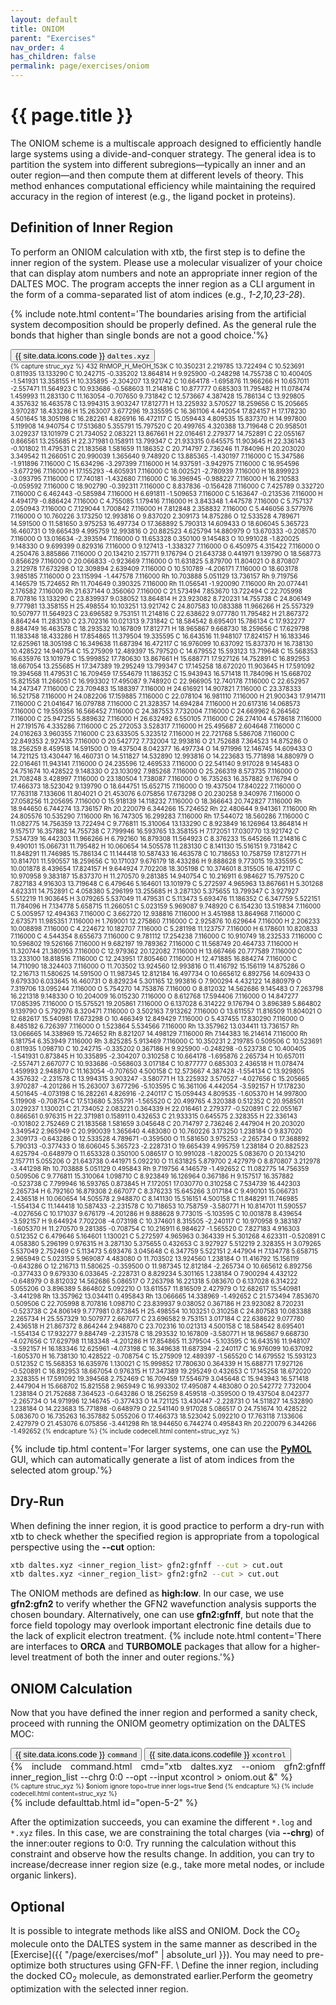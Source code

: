 ```yaml
---
layout: default
title: ONIOM
parent: "Exercises"
nav_order: 4
has_children: false
permalink: page/exercises/oniom
---
```


# {{ page.title }}
The ONIOM scheme is a multiscale approach designed to efficiently handle large systems using a divide-and-conquer strategy.
The general idea is to partition the system into different subregions—typically an inner and an outer region—and then compute them at different levels of theory.
This method enhances computational efficiency while maintaining the required accuracy in the region of interest (e.g., the ligand pocket in proteins).


## Definition of Inner Region

To perform an ONIOM calculation with xtb, the first step is to define the inner region of the system.
Please use a molecular visualizer of your choice that can display atom numbers and note an appropriate inner region of the DALTES MOC. 
The program accepts the inner region as a CLI argument in the form of a comma-separated list of atom indices (e.g., *1-2,10,23-28*).

{% include note.html content='The boundaries arising from the artificial system decomposition should be properly defined. As the general rule the bonds that higher than single bonds are not a good choice.'%}

 <!-- Tab links -->
<div class="tab card">
  <button class="tablinks tab-id-1" onclick="openTabId(event, 'command', 'tab-id-1')" id="defaultOpen">{{ site.data.icons.code }} <code>daltes.xyz</code></button>
</div>

<div id="command" class="tabcontent tab-id-1" style="font-size:10px">
{% capture struc_xyz %}
432
RhMOP_H_MeOH_153K
C      10.350231    2.219785   13.722494
C      10.523691    0.811935   13.133290
C      10.242715   -0.335202   13.864814
H       9.925900   -0.248298   14.755738
C      10.400405   -1.541931   13.358155
H      10.335895   -2.304207   13.921742
C      10.664178   -1.695876   11.966266
H      10.657011   -2.557471   11.564923
C      10.933686   -0.568603   11.214816
C      10.877777    0.685303   11.795482
H      11.078474    1.459993   11.283130
C      11.163054   -0.707650    9.731842
C      12.573667    4.387428   15.786134
C      13.929805    4.357632   16.463578
C      13.994315    3.903247   17.812771
H      13.225932    3.570527   18.259656
C      15.205665    3.970287   18.433286
H      15.263007    3.677296   19.335595
C      16.361106    4.442054   17.824157
H      17.178230    4.501645   18.305198
C      16.282261    4.826916   16.472117
C      15.059443    4.809535   15.837370
H      14.997800    5.119908   14.940754
C      17.513680    5.355791   15.797520
C      20.499765    4.320388   13.719648
C      20.958501    3.029237   13.101979
C      21.734052    2.083221   13.867661
H      22.016461    2.279377   14.752891
C      22.055167    0.866561   13.255685
H      22.371981    0.158911   13.799347
C      21.933315    0.645575   11.903645
H      22.336143   -0.101802   11.479531
C      21.183568    1.581659   11.186352
C      20.714797    2.736246   11.784096
H      20.203020    3.349542   11.266051
C      20.990039    1.365640    9.748920
C      13.885365   -1.430197    7.116000
C      15.347586   -1.911896    7.116000
C      15.634296   -3.297399    7.116000
H      14.937591   -3.942975    7.116000
C      16.954596   -3.677296    7.116000
H      17.155293   -4.605931    7.116000
C      18.002521   -2.780939    7.116000
H      18.899923   -3.093795    7.116000
C      17.740181   -1.432680    7.116000
C      16.396945   -0.988227    7.116000
H      16.210583   -0.059592    7.116000
C      18.902790   -0.392311    7.116000
C       8.837836   -0.156428    7.116000
C       7.425789    0.332720    7.116000
C       6.462443   -0.585984    7.116000
H       6.691811   -1.509653    7.116000
C       5.163647   -0.213536    7.116000
H       4.494179   -0.886424    7.116000
C       4.755085    1.179416    7.116000
H       3.843348    1.447578    7.116000
C       5.757137    2.050943    7.116000
C       7.129044    1.700842    7.116000
H       7.812848    2.358832    7.116000
C       5.446056    3.577976    7.116000
O      10.760226    3.173250   12.993816
O       9.837020    2.309173   14.875286
O      12.533528    4.789671   14.591500
O      11.581650    3.975253   16.497734
O      17.368892    5.790313   14.609433
O      18.606045    5.365723   16.460731
O      19.665439    4.995759   12.993816
O      20.882523    4.625794   14.880979
O      13.670333   -0.208570    7.116000
O      13.016634   -2.393594    7.116000
O      11.653328    0.350100    9.145483
O      10.991028   -1.820025    9.148330
O       9.699399    0.829316    7.116000
O       9.127413   -1.338327    7.116000
O       6.450975    4.315422    7.116000
O       4.250476    3.885866    7.116000
O      20.134210    2.157711    9.176794
O      21.643738    0.441971    9.139790
O      18.568773    0.856629    7.116000
O      20.066833   -0.923669    7.116000
O      11.631825    5.879700   11.804021
O       8.870807    3.212978   17.673298
O      12.309894    2.639409    7.116000
O      10.510789   -4.206171    7.116000
O      18.603178    3.985185    7.116000
O      23.115994   -1.447578    7.116000
Rh     10.703888    5.051129   13.736157
Rh      9.719756    4.146579   15.724652
Rh     11.704649    0.390325    7.116000
Rh     11.056541   -1.920090    7.116000
Rh     20.077441    2.176582    7.116000
Rh     21.637144    0.356060    7.116000
C      21.573494    7.853670   13.722494
C      22.705998    8.707816   13.133290
C      23.839937    9.038052   13.864814
H      23.923082    8.720231   14.755738
C      24.806149    9.777981   13.358155
H      25.498554   10.103251   13.921742
C      24.807583   10.083388   11.966266
H      25.557329   10.507977   11.564923
C      23.696582    9.753151   11.214816
C      22.638622    9.077780   11.795482
H      21.867372    8.864244   11.283130
C      23.702316   10.021313    9.731842
C      18.584542    8.695401   15.786134
C      17.932277    9.884749   16.463578
C      18.293532   10.167809   17.812771
H      18.965867    9.668730   18.259656
C      17.629798   11.183348   18.433286
H      17.854865   11.379504   19.335595
C      16.643516   11.948107   17.824157
H      16.183346   12.625961   18.305198
C      16.349638   11.687394   16.472117
C      16.976099   10.637092   15.837370
H      16.738130   10.428522   14.940754
C      15.275909   12.489397   15.797520
C      14.679552   15.593123   13.719648
C      15.568353   16.635976   13.101979
C      15.999852   17.780630   13.867661
H      15.688771   17.927126   14.752891
C      16.892953   18.667054   13.255685
H      17.347389   19.295249   13.799347
C      17.145258   18.672020   11.903645
H      17.591092   19.394568   11.479531
C      16.709459   17.554679   11.186352
C      15.943943   16.571418   11.784096
H      15.668702   15.821558   11.266051
C      16.993302   17.495087    9.748920
C      22.966905   12.740178    7.116000
C      22.652957   14.247347    7.116000
C      23.709483   15.188397    7.116000
H      24.616921   14.907821    7.116000
C      23.378333   16.521758    7.116000
H      24.082206   17.159885    7.116000
C      22.078104   16.981110    7.116000
H      21.900343   17.914711    7.116000
C      21.041647   16.079788    7.116000
C      21.328357   14.694284    7.116000
H      20.617316   14.068573    7.116000
C      19.559356   16.566452    7.116000
C      24.387553    7.732004    7.116000
C      24.669962    6.264562    7.116000
C      25.947255    5.889632    7.116000
H      26.632492    6.550105    7.116000
C      26.274104    4.578618    7.116000
H      27.191576    4.335286    7.116000
C      25.272053    3.528317    7.116000
H      25.495687    2.604648    7.116000
C      24.016263    3.960355    7.116000
C      23.633505    5.323512    7.116000
H      22.721768    5.586708    7.116000
C      22.849353    2.927435    7.116000
O      20.542772    7.732004   12.993816
O      21.752688    7.364523   14.875286
O      18.256259    8.459518   14.591500
O      19.437504    8.042377   16.497734
O      14.971996   12.146745   14.609433
O      14.721125   13.430447   16.460731
O      14.511827   14.532890   12.993816
O      14.223683   15.771898   14.880979
O      22.016461   11.943141    7.116000
O      24.235596   12.469533    7.116000
O      22.541140    9.917028    9.145483
O      24.751674   10.428522    9.148330
O      23.103092    7.985268    7.116000
O      25.266319    8.573735    7.116000
O      21.708248    3.428997    7.116000
O      23.180504    1.738087    7.116000
O      16.735263   16.357882    9.176794
O      17.466373   18.523042    9.139790
O      18.644751   15.652715    7.116000
O      19.437504   17.840222    7.116000
O      17.763118    7.133606   11.804021
O      21.453076    6.075856   17.673298
O      20.230258    9.340976    7.116000
O      27.058256   11.205695    7.116000
O      15.918139   14.118232    7.116000
O      18.366643   20.742827    7.116000
Rh     18.944650    6.744274   13.736157
Rh     20.220079    6.344266   15.724652
Rh     22.480644    9.941361    7.116000
Rh     24.805576   10.535290    7.116000
Rh     16.747305   16.299283    7.116000
Rh     17.544072   18.560286    7.116000
C      11.082775   14.756359   13.722494
C       9.776811   15.310064   13.133290
C       8.923849   16.126964   13.864814
H       9.157517   16.357882   14.755738
C       7.799946   16.593765   13.358155
H       7.172051   17.030770   13.921742
C       7.534739   16.442303   11.966266
H       6.792160   16.879308   11.564923
C       8.376233   15.645266   11.214816
C       9.490101   15.066731   11.795482
H      10.060654   14.505578   11.283130
C       8.141130   15.516151    9.731842
C      11.848291   11.746985   15.786134
C      11.144418   10.587433   16.463578
C      10.718653   10.758759   17.812771
H      10.814701   11.590557   18.259656
C      10.171037    9.676179   18.433286
H       9.888628    9.773015   19.335595
C      10.001878    8.439654   17.824157
H       9.644924    7.702208   18.305198
C      10.374601    8.315505   16.472117
C      10.970958    9.383187   15.837370
H      11.270570    9.281385   14.940754
C      10.216911    6.984627   15.797520
C       7.827183    4.916303   13.719648
C       6.479646    5.164601   13.101979
C       5.272597    4.965963   13.867661
H       5.301268    4.623311   14.752891
C       4.058380    5.296199   13.255685
H       3.287130    5.375655   13.799347
C       3.927927    5.512219   11.903645
H       3.079265    5.537049   11.479531
C       5.113473    5.693476   11.186352
C       6.347759    5.522151   11.784096
H       7.134778    5.658715   11.266051
C       5.023159    5.969087    9.748920
C       6.154230   13.519834    7.116000
C       5.005957   12.494363    7.116000
C       3.662720   12.938816    7.116000
H       3.451988   13.864968    7.116000
C       2.673571   11.985351    7.116000
H       1.769001   12.275860    7.116000
C       2.925876   10.629644    7.116000
H       2.206233   10.008898    7.116000
C       4.224672   10.182707    7.116000
C       5.281198   11.123757    7.116000
H       6.178601   10.820833    7.116000
C       4.544354    8.655673    7.116000
C       9.781112   17.254238    7.116000
C      10.910749   18.232533    7.116000
C      10.596802   19.526166    7.116000
H       9.682197   19.789362    7.116000
C      11.568749   20.464733    7.116000
H      11.320744   21.380953    7.116000
C      12.979362   20.122082    7.116000
H      13.667466   20.777589    7.116000
C      13.233100   18.818516    7.116000
C      12.243951   17.805460    7.116000
H      12.471885   16.884274    7.116000
C      14.711090   18.324403    7.116000
O      11.703502   13.924560   12.993816
O      11.416792   15.156119   14.875286
O      12.216713   11.580625   14.591500
O      11.987345   12.812184   16.497734
O      10.665612    6.892756   14.609433
O       9.679330    6.033645   16.460731
O       8.829234    5.301165   12.993816
O       7.900294    4.432122   14.880979
O       7.319706   13.095244    7.116000
O       5.754270   14.753876    7.116000
O       8.812032   14.562686    9.145483
O       7.263798   16.221318    9.148330
O      10.204009   16.015230    7.116000
O       8.612768   17.594406    7.116000
O      14.847277   17.085395    7.116000
O      15.575521   19.205861    7.116000
O       6.137028    6.314222    9.176794
O       3.896389    5.864802    9.139790
O       5.792976    8.320471    7.116000
O       3.502163    7.913262    7.116000
O      13.611557   11.816509   11.804021
O      12.682617   15.540981   17.673298
O      10.466349   12.849429    7.116000
O       5.437455   17.830290    7.116000
O       8.485182    6.726397    7.116000
O       1.523864    5.534566    7.116000
Rh     13.357962   13.034411   13.736157
Rh     13.066665   14.338969   15.724652
Rh      8.821207   14.498129    7.116000
Rh      7.144383   16.214614    7.116000
Rh      6.181754    6.353949    7.116000
Rh      3.825285    5.913469    7.116000
C      10.350231    2.219785    0.509506
C      10.523691    0.811935    1.098710
C      10.242715   -0.335202    0.367186
H       9.925900   -0.248298   -0.523738
C      10.400405   -1.541931    0.873845
H      10.335895   -2.304207    0.310258
C      10.664178   -1.695876    2.265734
H      10.657011   -2.557471    2.667077
C      10.933686   -0.568603    3.017184
C      10.877777    0.685303    2.436518
H      11.078474    1.459993    2.948870
C      11.163054   -0.707650    4.500158
C      12.573667    4.387428   -1.554134
C      13.929805    4.357632   -2.231578
C      13.994315    3.903247   -3.580771
H      13.225932    3.570527   -4.027656
C      15.205665    3.970287   -4.201286
H      15.263007    3.677296   -5.103595
C      16.361106    4.442054   -3.592157
H      17.178230    4.501645   -4.073198
C      16.282261    4.826916   -2.240117
C      15.059443    4.809535   -1.605370
H      14.997800    5.119908   -0.708754
C      17.513680    5.355791   -1.565520
C      20.499765    4.320388    0.512352
C      20.958501    3.029237    1.130021
C      21.734052    2.083221    0.364339
H      22.016461    2.279377   -0.520891
C      22.055167    0.866561    0.976315
H      22.371981    0.158911    0.432653
C      21.933315    0.645575    2.328355
H      22.336143   -0.101802    2.752469
C      21.183568    1.581659    3.045648
C      20.714797    2.736246    2.447904
H      20.203020    3.349542    2.965949
C      20.990039    1.365640    4.483080
O      10.760226    3.173250    1.238184
O       9.837020    2.309173   -0.643286
O      12.533528    4.789671   -0.359500
O      11.581650    3.975253   -2.265734
O      17.368892    5.790313   -0.377433
O      18.606045    5.365723   -2.228731
O      19.665439    4.995759    1.238184
O      20.882523    4.625794   -0.648979
O      11.653328    0.350100    5.086517
O      10.991028   -1.820025    5.083670
O      20.134210    2.157711    5.055206
O      21.643738    0.441971    5.092210
O      11.631825    5.879700    2.427979
O       8.870807    3.212978   -3.441298
Rh     10.703888    5.051129    0.495843
Rh      9.719756    4.146579   -1.492652
C      11.082775   14.756359    0.509506
C       9.776811   15.310064    1.098710
C       8.923849   16.126964    0.367186
H       9.157517   16.357882   -0.523738
C       7.799946   16.593765    0.873845
H       7.172051   17.030770    0.310258
C       7.534739   16.442303    2.265734
H       6.792160   16.879308    2.667077
C       8.376233   15.645266    3.017184
C       9.490101   15.066731    2.436518
H      10.060654   14.505578    2.948870
C       8.141130   15.516151    4.500158
C      11.848291   11.746985   -1.554134
C      11.144418   10.587433   -2.231578
C      10.718653   10.758759   -3.580771
H      10.814701   11.590557   -4.027656
C      10.171037    9.676179   -4.201286
H       9.888628    9.773015   -5.103595
C      10.001878    8.439654   -3.592157
H       9.644924    7.702208   -4.073198
C      10.374601    8.315505   -2.240117
C      10.970958    9.383187   -1.605370
H      11.270570    9.281385   -0.708754
C      10.216911    6.984627   -1.565520
C       7.827183    4.916303    0.512352
C       6.479646    5.164601    1.130021
C       5.272597    4.965963    0.364339
H       5.301268    4.623311   -0.520891
C       4.058380    5.296199    0.976315
H       3.287130    5.375655    0.432653
C       3.927927    5.512219    2.328355
H       3.079265    5.537049    2.752469
C       5.113473    5.693476    3.045648
C       6.347759    5.522151    2.447904
H       7.134778    5.658715    2.965949
C       5.023159    5.969087    4.483080
O      11.703502   13.924560    1.238184
O      11.416792   15.156119   -0.643286
O      12.216713   11.580625   -0.359500
O      11.987345   12.812184   -2.265734
O      10.665612    6.892756   -0.377433
O       9.679330    6.033645   -2.228731
O       8.829234    5.301165    1.238184
O       7.900294    4.432122   -0.648979
O       8.812032   14.562686    5.086517
O       7.263798   16.221318    5.083670
O       6.137028    6.314222    5.055206
O       3.896389    5.864802    5.092210
O      13.611557   11.816509    2.427979
O      12.682617   15.540981   -3.441298
Rh     13.357962   13.034411    0.495843
Rh     13.066665   14.338969   -1.492652
C      21.573494    7.853670    0.509506
C      22.705998    8.707816    1.098710
C      23.839937    9.038052    0.367186
H      23.923082    8.720231   -0.523738
C      24.806149    9.777981    0.873845
H      25.498554   10.103251    0.310258
C      24.807583   10.083388    2.265734
H      25.557329   10.507977    2.667077
C      23.696582    9.753151    3.017184
C      22.638622    9.077780    2.436518
H      21.867372    8.864244    2.948870
C      23.702316   10.021313    4.500158
C      18.584542    8.695401   -1.554134
C      17.932277    9.884749   -2.231578
C      18.293532   10.167809   -3.580771
H      18.965867    9.668730   -4.027656
C      17.629798   11.183348   -4.201286
H      17.854865   11.379504   -5.103595
C      16.643516   11.948107   -3.592157
H      16.183346   12.625961   -4.073198
C      16.349638   11.687394   -2.240117
C      16.976099   10.637092   -1.605370
H      16.738130   10.428522   -0.708754
C      15.275909   12.489397   -1.565520
C      14.679552   15.593123    0.512352
C      15.568353   16.635976    1.130021
C      15.999852   17.780630    0.364339
H      15.688771   17.927126   -0.520891
C      16.892953   18.667054    0.976315
H      17.347389   19.295249    0.432653
C      17.145258   18.672020    2.328355
H      17.591092   19.394568    2.752469
C      16.709459   17.554679    3.045648
C      15.943943   16.571418    2.447904
H      15.668702   15.821558    2.965949
C      16.993302   17.495087    4.483080
O      20.542772    7.732004    1.238184
O      21.752688    7.364523   -0.643286
O      18.256259    8.459518   -0.359500
O      19.437504    8.042377   -2.265734
O      14.971996   12.146745   -0.377433
O      14.721125   13.430447   -2.228731
O      14.511827   14.532890    1.238184
O      14.223683   15.771898   -0.648979
O      22.541140    9.917028    5.086517
O      24.751674   10.428522    5.083670
O      16.735263   16.357882    5.055206
O      17.466373   18.523042    5.092210
O      17.763118    7.133606    2.427979
O      21.453076    6.075856   -3.441298
Rh     18.944650    6.744274    0.495843
Rh     20.220079    6.344266   -1.492652
{% endcapture %}
{% include codecell.html content=struc_xyz %}
</div>

{% include tip.html content='For larger systems, one can use the [**PyMOL**](https://www.pymol.org/) GUI, which can automatically generate a list of atom indices from the selected atom group.'%}


## Dry-Run
When defining the inner region, it is good practice to perform a dry-run with xtb to check whether the specified region is appropriate from a topological perspective using the **--cut** option:
```bash
xtb daltes.xyz <inner_region_list> gfn2:gfnff --cut > cut.out
xtb daltes.xyz <inner_region_list> gfn2:gfn2 --cut > cut.out
```
The ONIOM methods are defined as **high:low**. In our case, we use **gfn2:gfn2** to verify whether the GFN2 wavefunction analysis supports the chosen boundary. Alternatively, one can use **gfn2:gfnff**, but note that the force field topology may overlook important electronic fine details due to the lack of explicit electron treatment.
{% include note.html content='There are interfaces to **ORCA** and **TURBOMOLE** packages that allow for a higher-level treatment of both the inner and outer regions.'%}

## ONIOM Calculation

Now that you have defined the inner region and performed a sanity check, proceed with running the ONIOM geometry optimization on the DALTES MOC:
<!-- Tab links -->
<div class="tab card">
  <button class="tablinks tab-id-5-2" onclick="openTabId(event, 'command-5-2', 'tab-id-5-2')" id="open-5-2">{{ site.data.icons.code }} <code>command</code></button>
  <button class="tablinks tab-id-5-2" onclick="openTabId(event, 'struc-5-2', 'tab-id-5-2')">{{ site.data.icons.codefile }}  <code>xcontrol</code></button>
</div>
<!-- Tab content -->
<div id="command-5-2" class="tabcontent tab-id-5-2" style="text-align:justify">
{% include command.html cmd="xtb daltes.xyz <span class='nt'>--oniom</span> gfn2:gfnff inner_region_list <span class='nt'>--chrg</span> 0:0 <span class='nt'>--opt</span> <span class='nt'>--input</span> xcontrol > oniom.out &" %}
<span markdown="span">
</span>
</div>

<div id="struc-5-2" class="tabcontent tab-id-5-2" style="font-size:10px">
{% capture struc_xyz %}
$oniom
   ignore topo=true
   inner logs=true
$end
{% endcapture %}
{% include codecell.html content=struc_xyz %}
</div>
{% include defaulttab.html id="open-5-2" %}

After the optimization succeeds, you can examine the different `*.log` and `*.xyz` files.
In this case, we are constraining the total charges (via **--chrg**) of the inner:outer regions to 0:0.
Try running the calculation without this constraint and observe how the results change.
In addition, you can try to increase/decrease inner region size (e.g., take more metal nodes, or include organic linkers).

## Optional

It is possible to integrate methods like aISS and ONIOM.
Dock the CO<sub>2</sub> molecule onto the DALTES system in the same manner as described in the [Exercise]({{ "/page/exercises/mof" | absolute_url }}). You may need to pre-optimize both structures using GFN-FF.
\\
Define the inner region, including the docked CO<sub>2</sub> molecule, as demonstrated earlier.Perform the geometry optimization with the selected inner region.